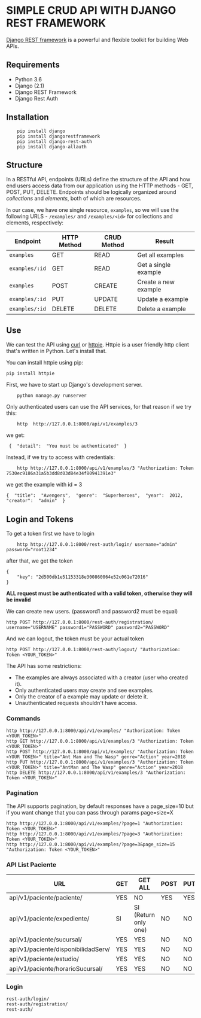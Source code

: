 # SIMPLE CRUD API WITH DJANGO REST FRAMEWORK
[Django REST framework](http://www.django-rest-framework.org/) is a powerful and flexible toolkit for building Web APIs.

## Requirements
- Python 3.6
- Django (2.1)
- Django REST Framework
- Django Rest Auth

## Installation
```
	pip install django
	pip install djangorestframework
	pip install django-rest-auth
	pip install django-allauth
```

## Structure
In a RESTful API, endpoints (URLs) define the structure of the API and how end users access data from our application using the HTTP methods - GET, POST, PUT, DELETE. Endpoints should be logically organized around _collections_ and _elements_, both of which are resources.

In our case, we have one single resource, `examples`, so we will use the following URLS - `/examples/` and `/examples/<id>` for collections and elements, respectively:

Endpoint |HTTP Method | CRUD Method | Result
-- | -- |-- |--
`examples` | GET | READ | Get all examples
`examples/:id` | GET | READ | Get a single example
`examples`| POST | CREATE | Create a new example
`examples/:id` | PUT | UPDATE | Update a example
`examples/:id` | DELETE | DELETE | Delete a example

## Use
We can test the API using [curl](https://curl.haxx.se/) or [httpie](https://github.com/jakubroztocil/httpie#installation). Httpie is a user friendly http client that's written in Python. Let's install that.

You can install httpie using pip:
```
pip install httpie
```

First, we have to start up Django's development server.
```
	python manage.py runserver
```
Only authenticated users can use the API services, for that reason if we try this:
```
	http  http://127.0.0.1:8000/api/v1/examples/3
```
we get:
```
 {  "detail":  "You must be authenticated"  }
```
Instead, if we try to access with credentials:
```
	http http://127.0.0.1:8000/api/v1/examples/3 "Authorization: Token 7530ec9186a31a5b3dd8d03d84e34f80941391e3"
```
we get the example with id = 3
```
{  "title":  "Avengers",  "genre":  "Superheroes",  "year":  2012,  "creator":  "admin"  }
```

## Login and Tokens

To get a token first we have to login
```
	http http://127.0.0.1:8000/rest-auth/login/ username="admin" password="root1234"
```
after that, we get the token
```
{
    "key": "2d500db1e51153318e300860064e52c061e72016"
}
```
**ALL request must be authenticated with a valid token, otherwise they will be invalid**

We can create new users. (password1 and password2 must be equal)
```
http POST http://127.0.0.1:8000/rest-auth/registration/ username="USERNAME" password1="PASSWORD" password2="PASSWORD"
```
And we can logout, the token must be your actual token
```
http POST http://127.0.0.1:8000/rest-auth/logout/ "Authorization: Token <YOUR_TOKEN>" 
```

The API has some restrictions:
-   The examples are always associated with a creator (user who created it).
-   Only authenticated users may create and see examples.
-   Only the creator of a example may update or delete it.
-   Unauthenticated requests shouldn't have access.

### Commands
```
http http://127.0.0.1:8000/api/v1/examples/ "Authorization: Token <YOUR_TOKEN>"
http GET http://127.0.0.1:8000/api/v1/examples/3 "Authorization: Token <YOUR_TOKEN>"
http POST http://127.0.0.1:8000/api/v1/examples/ "Authorization: Token <YOUR_TOKEN>" title="Ant Man and The Wasp" genre="Action" year=2018
http PUT http://127.0.0.1:8000/api/v1/examples/3 "Authorization: Token <YOUR_TOKEN>" title="AntMan and The Wasp" genre="Action" year=2018
http DELETE http://127.0.0.1:8000/api/v1/examples/3 "Authorization: Token <YOUR_TOKEN>"
```

### Pagination
The API supports pagination, by default responses have a page_size=10 but if you want change that you can pass through params page=size=X
```
http http://127.0.0.1:8000/api/v1/examples/?page=1 "Authorization: Token <YOUR_TOKEN>"
http http://127.0.0.1:8000/api/v1/examples/?page=3 "Authorization: Token <YOUR_TOKEN>"
http http://127.0.0.1:8000/api/v1/examples/?page=3&page_size=15 "Authorization: Token <YOUR_TOKEN>"
```

### API List Paciente
URL |GET | GET ALL | POST | PUT | DELETE
-- | -- |-- |-- |-- |-- 
api/v1/paciente/paciente/ |YES |NO |YES |YES |NO
api/v1/paciente/expediente/ |SI |SI (Return only one) |NO |NO |NO
api/v1/paciente/sucursal/ |YES |YES |NO |NO |NO
api/v1/paciente/disponibilidadServ/ |YES |YES |NO |NO |NO
api/v1/paciente/estudio/ |YES |YES |NO |NO |NO
api/v1/paciente/horarioSucursal/ |YES |YES |NO |NO |NO


### Login
```
rest-auth/login/
rest-auth/registration/
rest-auth/
```



